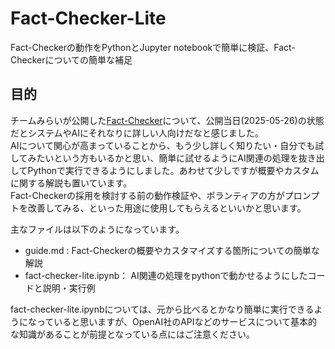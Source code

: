 # Fact-Checker-Lite
Fact-Checkerの動作をPythonとJupyter notebookで簡単に検証、Fact-Checkerについての簡単な補足

## 目的
チームみらいが公開した[Fact-Checker](https://github.com/team-mirai-volunteer/fact-checker)について、公開当日(2025-05-26)の状態だとシステムやAIにそれなりに詳しい人向けだなと感じました。  
AIについて関心が高まっていることから、もう少し詳しく知りたい・自分でも試してみたいという方もいるかと思い、簡単に試せるようにAI関連の処理を抜き出してPythonで実行できるようにしました。あわせて少しですが概要やカスタムに関する解説も置いています。  
Fact-Checkerの採用を検討する前の動作検証や、ボランティアの方がプロンプトを改善してみる、といった用途に使用してもらえるといいかと思います。

主なファイルは以下のようになっています。
- guide.md : Fact-Checkerの概要やカスタマイズする箇所についての簡単な解説
- fact-checker-lite.ipynb： AI関連の処理をpythonで動かせるようにしたコードと説明・実行例

fact-checker-lite.ipynbについては、元から比べるとかなり簡単に実行できるようになっていると思いますが、OpenAI社のAPIなどのサービスについて基本的な知識があることが前提となっている点にはご注意ください。  